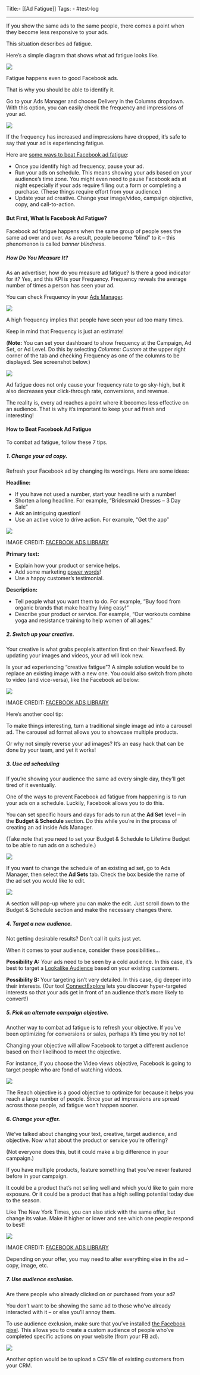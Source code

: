 Title:- [[Ad Fatigue]]
Tags: - #test-log

--------
If you show the same ads to the same people, there comes a point when they become less responsive to your ads.

This situation describes ad fatigue.

Here’s a simple diagram that shows what ad fatigue looks like.

![](https://connectio.io/wp-content/uploads/2020/05/ad-fatigue.png)

Fatigue happens even to good Facebook ads.

That is why you should be able to identify it.

Go to your Ads Manager and choose Delivery in the Columns dropdown. With this option, you can easily check the frequency and impressions of your ad.

![](https://connectio.io/wp-content/uploads/2020/05/ads-manager-delivery.png)

If the frequency has increased and impressions have dropped, it’s safe to say that your ad is experiencing fatigue.

Here are [some ways to beat Facebook ad fatigue](https://connectio.io/facebook-ad-fatigue-7-ways-to-overcome-it/):

-   Once you identify high ad frequency, pause your ad.
-   Run your ads on schedule. This means showing your ads based on your audience’s time zone. You might even need to pause Facebook ads at night especially if your ads require filling out a form or completing a purchase. (These things require effort from your audience.)
-   Update your ad creative. Change your image/video, campaign objective, copy, and call-to-action.



#### But First, What Is Facebook Ad Fatigue?

Facebook ad fatigue happens when the same group of people sees the same ad over and over. As a result, people become “blind” to it – this phenomenon is called _banner blindness_.

##### How Do You Measure It?

As an advertiser, how do you measure ad fatigue? Is there a good indicator for it? Yes, and this KPI is your Frequency. Frequency reveals the average number of times a person has seen your ad.

You can check Frequency in your [Ads Manager](https://www.facebook.com/business/tools/ads-manager).

![](https://connectio.io/wp-content/uploads/2020/01/facebook-ad-campaign-frequency-1024x403.png)

A high frequency implies that people have seen your ad too many times.

Keep in mind that Frequency is just an estimate!

(**Note:** You can set your dashboard to show frequency at the Campaign, Ad Set, or Ad Level. Do this by selecting _Columns: Custom_ at the upper right corner of the tab and checking Frequency as one of the columns to be displayed. See screenshot below.)

![](https://connectio.io/wp-content/uploads/2020/01/where-to-set-frequency-in-ads-manager-1024x515.png)

Ad fatigue does not only cause your frequency rate to go sky-high, but it also decreases your click-through rate, conversions, and revenue.

The reality is, every ad reaches a point where it becomes less effective on an audience. That is why it’s important to keep your ad fresh and interesting!

#### How to Beat Facebook Ad Fatigue

To combat ad fatigue, follow these 7 tips.

##### 1. Change your ad copy.

Refresh your Facebook ad by changing its wordings. Here are some ideas:

**Headline:**

-   If you have not used a number, start your headline with a number!
-   Shorten a long headline. For example, “Bridesmaid Dresses – 3 Day Sale”
-   Ask an intriguing question!
-   Use an active voice to drive action. For example, “Get the app”

![](https://connectio.io/wp-content/uploads/2020/01/new-york-times-fb-ad-example-808x1024.png)

IMAGE CREDIT: [FACEBOOK ADS LIBRARY](https://www.facebook.com/ads/library/?active_status=all&ad_type=all&country=ALL&impression_search_field=has_impressions_lifetime)

**Primary text:**

-   Explain how your product or service helps.
-   Add some marketing [power words](https://upviral.com/101-marketing-power-words/)!
-   Use a happy customer’s testimonial.

**Description:** 

-   Tell people what you want them to do. For example, “Buy food from organic brands that make healthy living easy!”
-   Describe your product or service. For example, “Our workouts combine yoga and resistance training to help women of all ages.”

##### 2. Switch up your creative.

Your creative is what grabs people’s attention first on their Newsfeed. By updating your images and videos, your ad will look new.

Is your ad experiencing “creative fatigue”? A simple solution would be to replace an existing image with a new one. You could also switch from photo to video (and vice-versa), like the Facebook ad below:

![](https://connectio.io/wp-content/uploads/2020/01/shape-ad-creative-variations-1024x588.png)

IMAGE CREDIT: [FACEBOOK ADS LIBRARY](https://www.facebook.com/ads/library/?active_status=all&ad_type=all&country=ALL&impression_search_field=has_impressions_lifetime)

Here’s another cool tip:

To make things interesting, turn a traditional single image ad into a carousel ad. The carousel ad format allows you to showcase multiple products.

Or why not simply reverse your ad images? It’s an easy hack that can be done by your team, and yet it works!

##### 3. Use ad scheduling

If you’re showing your audience the same ad every single day, they’ll get tired of it eventually.

One of the ways to prevent Facebook ad fatigue from happening is to run your ads on a schedule. Luckily, Facebook allows you to do this.

You can set specific hours and days for ads to run at the **Ad Set** level – in the **Budget & Schedule** section. Do this while you’re in the process of creating an ad inside Ads Manager.

(Take note that you need to set your Budget & Schedule to Lifetime Budget to be able to run ads on a schedule.)

![](https://connectio.io/wp-content/uploads/2020/01/run-ads-on-a-schedule-1024x903.png)

If you want to change the schedule of an existing ad set, go to Ads Manager, then select the **Ad Sets** tab. Check the box beside the name of the ad set you would like to edit.

![](https://connectio.io/wp-content/uploads/2020/01/change-ad-set-schedule-1024x333.png)

A section will pop-up where you can make the edit. Just scroll down to the Budget & Schedule section and make the necessary changes there.

##### 4. Target a new audience.

Not getting desirable results? Don’t call it quits just yet.

When it comes to your audience, consider these possibilities…

**Possibility A:** Your ads need to be seen by a cold audience. In this case, it’s best to target a [Lookalike Audience](https://web.facebook.com/business/help/164749007013531?_rdc=1&_rdr) based on your existing customers.

**Possibility B:** Your targeting isn’t very detailed. In this case, dig deeper into their interests. (Our tool [ConnectExplore](https://connectio.io/connectexplore/) lets you discover hyper-targeted interests so that your ads get in front of an audience that’s more likely to convert!)

##### 5. Pick an alternate campaign objective.

Another way to combat ad fatigue is to refresh your objective. If you’ve been optimizing for conversions or sales, perhaps it’s time you try not to!

Changing your objective will allow Facebook to target a different audience based on their likelihood to meet the objective.

For instance, if you choose the Video views objective, Facebook is going to target people who are fond of watching videos.

![](https://connectio.io/wp-content/uploads/2020/01/campaign-objective-reach-1024x495.png)

The Reach objective is a good objective to optimize for because it helps you reach a large number of people. Since your ad impressions are spread across those people, ad fatigue won’t happen sooner.

##### 6. Change your offer.

We’ve talked about changing your text, creative, target audience, and objective. Now what about the product or service you’re offering?

(Not everyone does this, but it could make a big difference in your campaign.)

If you have multiple products, feature something that you’ve never featured before in your campaign.

It could be a product that’s not selling well and which you’d like to gain more exposure. Or it could be a product that has a high selling potential today due to the season.

Like The New York Times, you can also stick with the same offer, but change its value. Make it higher or lower and see which one people respond to best!

![](https://connectio.io/wp-content/uploads/2020/01/the-new-york-times-facebook-ad-1024x719.png)

IMAGE CREDIT: [FACEBOOK ADS LIBRARY](https://www.facebook.com/ads/library/?active_status=all&ad_type=all&country=ALL&impression_search_field=has_impressions_lifetime)

Depending on your offer, you may need to alter everything else in the ad – copy, image, etc.

##### 7. Use audience exclusion.

Are there people who already clicked on or purchased from your ad?

You don’t want to be showing the same ad to those who’ve already interacted with it – or else you’ll annoy them.

To use audience exclusion, make sure that you’ve installed [the Facebook pixel](https://connectio.io/the-facebook-pixel-guide/). This allows you to create a custom audience of people who’ve completed specific actions on your website (from your FB ad).

![](https://connectio.io/wp-content/uploads/2020/01/audience-exclusion-custom-audience-1024x615.png)

Another option would be to upload a CSV file of existing customers from your CRM.